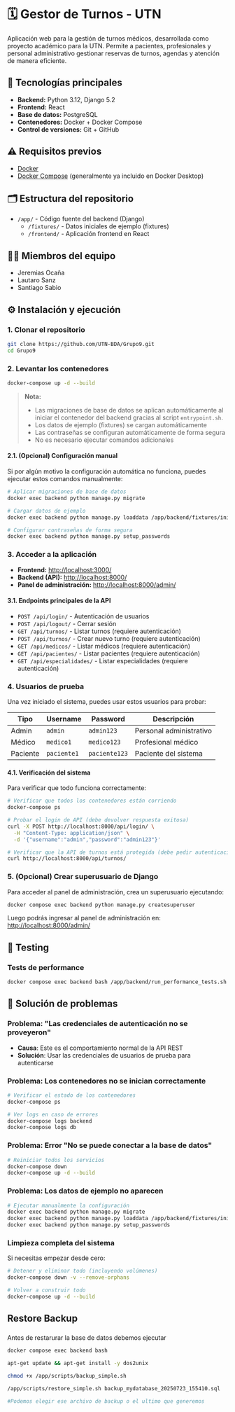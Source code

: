 # 🗓️ Gestor de Turnos - UTN

Aplicación web para la gestión de turnos médicos, desarrollada como proyecto académico para la UTN. Permite a pacientes, profesionales y personal administrativo gestionar reservas de turnos, agendas y atención de manera eficiente.

## 🚀 Tecnologías principales

- **Backend:** Python 3.12, Django 5.2
- **Frontend:** React
- **Base de datos:** PostgreSQL
- **Contenedores:** Docker + Docker Compose
- **Control de versiones:** Git + GitHub

## ⚠️ Requisitos previos

- [Docker](https://docs.docker.com/get-docker/)
- [Docker Compose](https://docs.docker.com/compose/install/) (generalmente ya incluido en Docker Desktop)

## 🗂️ Estructura del repositorio

- `/app/` - Código fuente del backend (Django)
  - `/fixtures/` - Datos iniciales de ejemplo (fixtures)
  - `/frontend/` - Aplicación frontend en React

## 👨‍💻 Miembros del equipo

- Jeremias Ocaña
- Lautaro Sanz
- Santiago Sabio

## ⚙️ Instalación y ejecución

### 1. Clonar el repositorio

```bash
git clone https://github.com/UTN-BDA/Grupo9.git
cd Grupo9
```

### 2. Levantar los contenedores

```bash
docker-compose up -d --build
```

> **Nota:**  
> - Las migraciones de base de datos se aplican automáticamente al iniciar el contenedor del backend gracias al script `entrypoint.sh`. 
> - Los datos de ejemplo (fixtures) se cargan automáticamente
> - Las contraseñas se configuran automáticamente de forma segura
> - No es necesario ejecutar comandos adicionales

#### 2.1. (Opcional) Configuración manual

Si por algún motivo la configuración automática no funciona, puedes ejecutar estos comandos manualmente:

```bash
# Aplicar migraciones de base de datos
docker exec backend python manage.py migrate

# Cargar datos de ejemplo
docker exec backend python manage.py loaddata /app/backend/fixtures/initial_data.json

# Configurar contraseñas de forma segura
docker exec backend python manage.py setup_passwords
```

### 3. Acceder a la aplicación

- **Frontend:** [http://localhost:3000/](http://localhost:3000/)
- **Backend (API):** [http://localhost:8000/](http://localhost:8000/)
- **Panel de administración:** [http://localhost:8000/admin/](http://localhost:8000/admin/)

#### 3.1. Endpoints principales de la API

- `POST /api/login/` - Autenticación de usuarios
- `POST /api/logout/` - Cerrar sesión
- `GET /api/turnos/` - Listar turnos (requiere autenticación)
- `POST /api/turnos/` - Crear nuevo turno (requiere autenticación)
- `GET /api/medicos/` - Listar médicos (requiere autenticación)
- `GET /api/pacientes/` - Listar pacientes (requiere autenticación)
- `GET /api/especialidades/` - Listar especialidades (requiere autenticación)

### 4. Usuarios de prueba

Una vez iniciado el sistema, puedes usar estos usuarios para probar:

| Tipo | Username | Password | Descripción |
|------|----------|----------|-------------|
| Admin | `admin` | `admin123` | Personal administrativo |
| Médico | `medico1` | `medico123` | Profesional médico |
| Paciente | `paciente1` | `paciente123` | Paciente del sistema |

#### 4.1. Verificación del sistema

Para verificar que todo funciona correctamente:

```bash
# Verificar que todos los contenedores están corriendo
docker-compose ps

# Probar el login de API (debe devolver respuesta exitosa)
curl -X POST http://localhost:8000/api/login/ \
  -H "Content-Type: application/json" \
  -d '{"username":"admin","password":"admin123"}'

# Verificar que la API de turnos está protegida (debe pedir autenticación)
curl http://localhost:8000/api/turnos/
```

### 5. (Opcional) Crear superusuario de Django

Para acceder al panel de administración, crea un superusuario ejecutando:

```bash
docker compose exec backend python manage.py createsuperuser
```

Luego podrás ingresar al panel de administración en: [http://localhost:8000/admin/](http://localhost:8000/admin/)

## 🧪 Testing

### Tests de performance

```bash
docker compose exec backend bash /app/backend/run_performance_tests.sh
```

## 🔧 Solución de problemas

### Problema: "Las credenciales de autenticación no se proveyeron"
- **Causa**: Este es el comportamiento normal de la API REST
- **Solución**: Usar las credenciales de usuarios de prueba para autenticarse

### Problema: Los contenedores no se inician correctamente
```bash
# Verificar el estado de los contenedores
docker-compose ps

# Ver logs en caso de errores
docker-compose logs backend
docker-compose logs db
```

### Problema: Error "No se puede conectar a la base de datos"
```bash
# Reiniciar todos los servicios
docker-compose down
docker-compose up -d --build
```

### Problema: Los datos de ejemplo no aparecen
```bash
# Ejecutar manualmente la configuración
docker exec backend python manage.py migrate
docker exec backend python manage.py loaddata /app/backend/fixtures/initial_data.json
docker exec backend python manage.py setup_passwords
```

### Limpieza completa del sistema
Si necesitas empezar desde cero:
```bash
# Detener y eliminar todo (incluyendo volúmenes)
docker-compose down -v --remove-orphans

# Volver a construir todo
docker-compose up -d --build
```

## Restore Backup

###


Antes de restarurar la base de datos debemos ejecutar


```bash
docker compose exec backend bash

apt-get update && apt-get install -y dos2unix

chmod +x /app/scripts/backup_simple.sh

/app/scripts/restore_simple.sh backup_mydatabase_20250723_155410.sql

#Podemos elegir ese archivo de backup o el ultimo que generemos
```